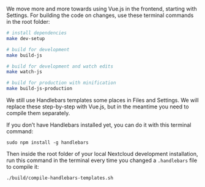 
We move more and more towards using Vue.js in the frontend, starting with Settings. For building the code on changes, use these terminal commands in the root folder:

``` bash
# install dependencies
make dev-setup

# build for development
make build-js

# build for development and watch edits
make watch-js

# build for production with minification
make build-js-production
```

We still use Handlebars templates some places in Files and Settings. We will replace these step-by-step with Vue.js, but in the meantime you need to compile them separately.

If you don’t have Handlebars installed yet, you can do it with this terminal command:
```
sudo npm install -g handlebars
```

Then inside the root folder of your local Nextcloud development installation, run this command in the terminal every time you changed a `.handlebars` file to compile it:
```
./build/compile-handlebars-templates.sh
```


